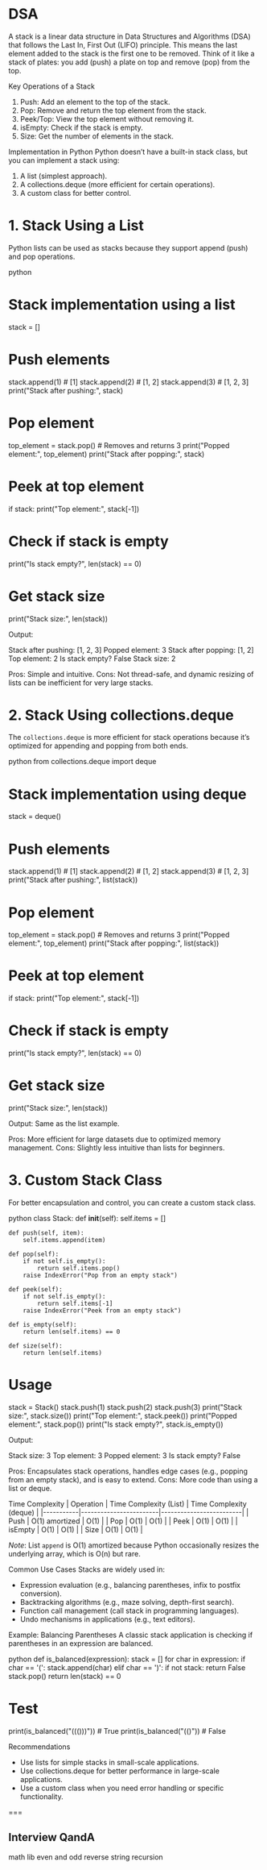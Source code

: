 DSA
===


A stack is a linear data structure in Data Structures and Algorithms (DSA) that follows the Last In, First Out (LIFO) principle. This means the last element added to the stack is the first one to be removed. Think of it like a stack of plates: you add (push) a plate on top and remove (pop) from the top.

 Key Operations of a Stack
1. Push: Add an element to the top of the stack.
2. Pop: Remove and return the top element from the stack.
3. Peek/Top: View the top element without removing it.
4. isEmpty: Check if the stack is empty.
5. Size: Get the number of elements in the stack.

 Implementation in Python
Python doesn’t have a built-in stack class, but you can implement a stack using:
1. A list (simplest approach).
2. A collections.deque (more efficient for certain operations).
3. A custom class for better control.

# 1. Stack Using a List
Python lists can be used as stacks because they support append (push) and pop operations.

python
# Stack implementation using a list
stack = []

# Push elements
stack.append(1)  # [1]
stack.append(2)  # [1, 2]
stack.append(3)  # [1, 2, 3]
print("Stack after pushing:", stack)

# Pop element
top_element = stack.pop()  # Removes and returns 3
print("Popped element:", top_element)
print("Stack after popping:", stack)

# Peek at top element
if stack:
    print("Top element:", stack[-1])

# Check if stack is empty
print("Is stack empty?", len(stack) == 0)

# Get stack size
print("Stack size:", len(stack))


Output:

Stack after pushing: [1, 2, 3]
Popped element: 3
Stack after popping: [1, 2]
Top element: 2
Is stack empty? False
Stack size: 2


Pros: Simple and intuitive.
Cons: Not thread-safe, and dynamic resizing of lists can be inefficient for very large stacks.

# 2. Stack Using collections.deque
The `collections.deque` is more efficient for stack operations because it’s optimized for appending and popping from both ends.

python
from collections.deque import deque

# Stack implementation using deque
stack = deque()

# Push elements
stack.append(1)  # [1]
stack.append(2)  # [1, 2]
stack.append(3)  # [1, 2, 3]
print("Stack after pushing:", list(stack))

# Pop element
top_element = stack.pop()  # Removes and returns 3
print("Popped element:", top_element)
print("Stack after popping:", list(stack))

# Peek at top element
if stack:
    print("Top element:", stack[-1])

# Check if stack is empty
print("Is stack empty?", len(stack) == 0)

# Get stack size
print("Stack size:", len(stack))


Output: Same as the list example.

Pros: More efficient for large datasets due to optimized memory management.
Cons: Slightly less intuitive than lists for beginners.

# 3. Custom Stack Class
For better encapsulation and control, you can create a custom stack class.

python
class Stack:
    def __init__(self):
        self.items = []

    def push(self, item):
        self.items.append(item)

    def pop(self):
        if not self.is_empty():
            return self.items.pop()
        raise IndexError("Pop from an empty stack")

    def peek(self):
        if not self.is_empty():
            return self.items[-1]
        raise IndexError("Peek from an empty stack")

    def is_empty(self):
        return len(self.items) == 0

    def size(self):
        return len(self.items)

# Usage
stack = Stack()
stack.push(1)
stack.push(2)
stack.push(3)
print("Stack size:", stack.size())
print("Top element:", stack.peek())
print("Popped element:", stack.pop())
print("Is stack empty?", stack.is_empty())


Output:

Stack size: 3
Top element: 3
Popped element: 3
Is stack empty? False


Pros: Encapsulates stack operations, handles edge cases (e.g., popping from an empty stack), and is easy to extend.
Cons: More code than using a list or deque.

 Time Complexity
| Operation | Time Complexity (List) | Time Complexity (deque) |
|-----------|------------------------|-------------------------|
| Push      | O(1) amortized         | O(1)                    |
| Pop       | O(1)                   | O(1)                    |
| Peek      | O(1)                   | O(1)                    |
| isEmpty   | O(1)                   | O(1)                    |
| Size      | O(1)                   | O(1)                    |

*Note*: List `append` is O(1) amortized because Python occasionally resizes the underlying array, which is O(n) but rare.

 Common Use Cases
Stacks are widely used in:
- Expression evaluation (e.g., balancing parentheses, infix to postfix conversion).
- Backtracking algorithms (e.g., maze solving, depth-first search).
- Function call management (call stack in programming languages).
- Undo mechanisms in applications (e.g., text editors).

 Example: Balancing Parentheses
A classic stack application is checking if parentheses in an expression are balanced.

python
def is_balanced(expression):
    stack = []
    for char in expression:
        if char == '(':
            stack.append(char)
        elif char == ')':
            if not stack:
                return False
            stack.pop()
    return len(stack) == 0

# Test
print(is_balanced("((()))"))  # True
print(is_balanced("(()"))     # False


 Recommendations
- Use lists for simple stacks in small-scale applications.
- Use collections.deque for better performance in large-scale applications.
- Use a custom class when you need error handling or specific functionality.

===

Interview QandA
---------------

math lib
even and odd
reverse string
recursion
